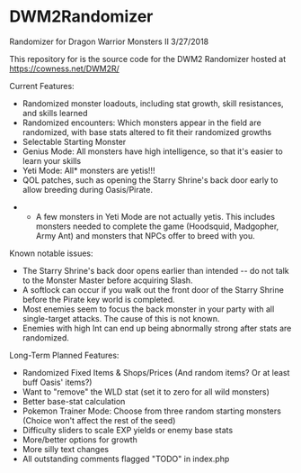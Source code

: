 # DWM2Randomizer
Randomizer for Dragon Warrior Monsters II
3/27/2018

This repository for is the source code for the DWM2 Randomizer hosted at https://cowness.net/DWM2R/


Current Features:
 - Randomized monster loadouts, including stat growth, skill resistances, and skills learned
 - Randomized encounters: Which monsters appear in the field are randomized, with base stats altered to fit their randomized growths
 - Selectable Starting Monster
 - Genius Mode: All monsters have high intelligence, so that it's easier to learn your skills
 - Yeti Mode: All* monsters are yetis!!!
 - QOL patches, such as opening the Starry Shrine's back door early to allow breeding during Oasis/Pirate.

* - A few monsters in Yeti Mode are not actually yetis.  This includes monsters needed to complete the game (Hoodsquid, Madgopher, Army Ant) and monsters that NPCs offer to breed with you.


Known notable issues:
 - The Starry Shrine's back door opens earlier than intended -- do not talk to the Monster Master before acquiring Slash.
 - A softlock can occur if you walk out the front door of the Starry Shrine before the Pirate key world is completed.
 - Most enemies seem to focus the back monster in your party with all single-target attacks.  The cause of this is not known.
 - Enemies with high Int can end up being abnormally strong after stats are randomized.


 

Long-Term Planned Features:
 - Randomized Fixed Items & Shops/Prices (And random items?  Or at least buff Oasis' items?)
 - Want to "remove" the WLD stat (set it to zero for all wild monsters)
 - Better base-stat calculation
 - Pokemon Trainer Mode: Choose from three random starting monsters (Choice won't affect the rest of the seed)
 - Difficulty sliders to scale EXP yields or enemy base stats
 - More/better options for growth 
 - More silly text changes
 - All outstanding comments flagged "TODO" in index.php